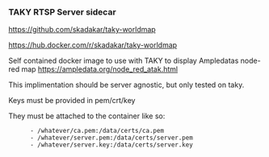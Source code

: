 ### TAKY RTSP Server sidecar

https://github.com/skadakar/taky-worldmap

https://hub.docker.com/r/skadakar/taky-worldmap



Self contained docker image to use with TAKY to display Ampledatas node-red map
https://ampledata.org/node_red_atak.html


This implimentation should be server agnostic, but only tested on taky.


Keys must be provided in pem/crt/key

They must be attached to the container like so: 
```
      - /whatever/ca.pem:/data/certs/ca.pem
      - /whatever/server.pem:/data/certs/server.pem
      - /whatever/server.key:/data/certs/server.key
```
